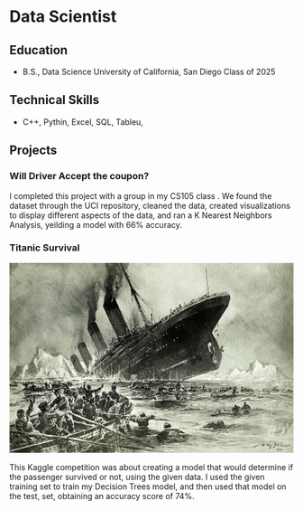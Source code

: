 # Data Scientist

## Education
- B.S., Data Science  University of California, San Diego Class of 2025

## Technical Skills
- C++, Pythin, Excel, SQL, Tableu,

## Projects
  
### Will Driver Accept the coupon?
I completed this project with a group in my CS105 class . We found the dataset through the UCI repository, cleaned the data, created visualizations to display different aspects of the data, and ran a K Nearest Neighbors Analysis, yeilding a model with 66% accuracy.
  
### Titanic Survival
<img src="titanic_photo.jpeg" alt="Titanic">

This Kaggle competition was about creating a model that would determine if the passenger survived or not, using the given data. I used the given training set to train my Decision Trees model, and then used that model on the test, set, obtaining an accuracy score of 74%.


